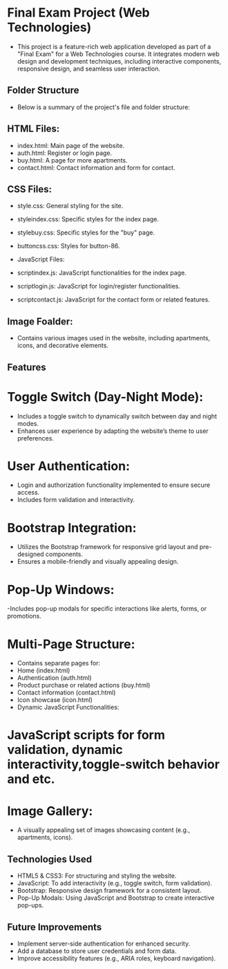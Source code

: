 # Final Exam Project (Web Technologies)
- This project is a feature-rich web application developed as part of a "Final Exam" for a Web Technologies course. It integrates modern web design and development techniques, including interactive components, responsive design, and seamless user interaction.

## Folder Structure
- Below is a summary of the project's file and folder structure:

## HTML Files:

- index.html: Main page of the website.
- auth.html: Register or login page.
- buy.html: A page for more apartments.
- contact.html: Contact information and form for contact.

## CSS Files:

- style.css: General styling for the site.
- styleindex.css: Specific styles for the index page.
- stylebuy.css: Specific styles for the "buy" page.
- buttoncss.css: Styles for button-86.
- JavaScript Files:

- scriptindex.js: JavaScript functionalities for the index page.
- scriptlogin.js: JavaScript for login/register functionalities.
- scriptcontact.js: JavaScript for the contact form or related features.

## Image Foalder:

- Contains various images used in the website, including apartments, icons, and decorative elements.

## Features
# Toggle Switch (Day-Night Mode):
- Includes a toggle switch to dynamically switch between day and night modes.
- Enhances user experience by adapting the website’s theme to user preferences.

# User Authentication:

- Login and authorization functionality implemented to ensure secure access.
- Includes form validation and interactivity.
# Bootstrap Integration:

- Utilizes the Bootstrap framework for responsive grid layout and pre-designed components.
- Ensures a mobile-friendly and visually appealing design.

# Pop-Up Windows:

-Includes pop-up modals for specific interactions like alerts, forms, or promotions.
# Multi-Page Structure:

- Contains separate pages for:
- Home (index.html)
- Authentication (auth.html)
- Product purchase or related actions (buy.html)
- Contact information (contact.html)
- Icon showcase (icon.html)
- Dynamic JavaScript Functionalities:

# JavaScript scripts for form validation, dynamic interactivity,toggle-switch behavior and etc.
# Image Gallery:

- A visually appealing set of images showcasing content (e.g., apartments, icons).

## Technologies Used

- HTML5 & CSS3: For structuring and styling the website.
- JavaScript: To add interactivity (e.g., toggle switch, form validation).
- Bootstrap: Responsive design framework for a consistent layout.
- Pop-Up Modals: Using JavaScript and Bootstrap to create interactive pop-ups.

## Future Improvements

- Implement server-side authentication for enhanced security.
- Add a database to store user credentials and form data.
- Improve accessibility features (e.g., ARIA roles, keyboard navigation).
